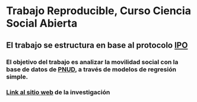 # Trabajo Reproducible, Curso Ciencia Social Abierta
## El trabajo se estructura en base al protocolo [IPO](https://juancarloscastillo.github.io/ipo/index_es.html)
### El objetivo del trabajo es analizar la movilidad social con la base de datos de [PNUD](https://www.desiguales.org/base-de-datos), a través de modelos de regresión simple.

### [Link al sitio web](https://catalinavl.github.io/TrabajoCSA/) de la investigación 
